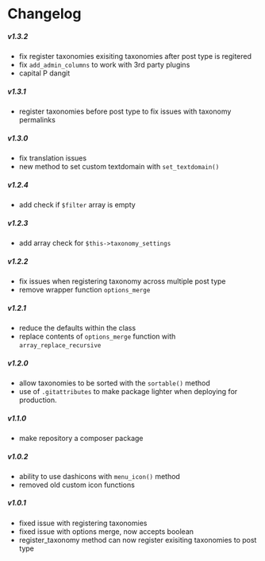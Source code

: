 # Changelog

##### v1.3.2
* fix register taxonomies exisiting taxonomies after post type is regitered
* fix `add_admin_columns` to work with 3rd party plugins
* capital P dangit

##### v1.3.1
* register taxonomies before post type to fix issues with taxonomy permalinks

##### v1.3.0
* fix translation issues
* new method to set custom textdomain with `set_textdomain()`

##### v1.2.4
* add check if `$filter` array is empty

##### v1.2.3
* add array check for `$this->taxonomy_settings`

##### v1.2.2
* fix issues when registering taxonomy across multiple post type
* remove wrapper function `options_merge`

##### v1.2.1
* reduce the defaults within the class
* replace contents of `options_merge` function with `array_replace_recursive`

##### v1.2.0
* allow taxonomies to be sorted with the `sortable()` method
* use of `.gitattributes` to make package lighter when deploying for production.

##### v1.1.0
* make repository a composer package

##### v1.0.2
* ability to use dashicons with `menu_icon()` method
* removed old custom icon functions

##### v1.0.1
* fixed issue with registering taxonomies
* fixed issue with options merge, now accepts boolean
* register_taxonomy method can now register exisiting taxonomies to post type
